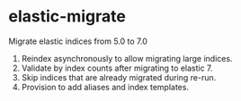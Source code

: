 # elastic-migrate
Migrate elastic indices from 5.0 to 7.0

1. Reindex asynchronously to allow migrating large indices.
2. Validate by index counts after migrating to elastic 7.
3. Skip indices that are already migrated during re-run.
4. Provision to add aliases and index templates.
